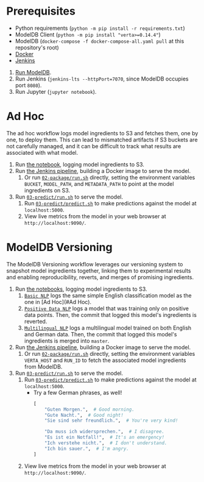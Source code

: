 # Prerequisites

- Python requirements (`python -m pip install -r requirements.txt`)
- ModelDB Client (`python -m pip install "verta>=0.14.4"`)
- ModelDB (`docker-compose -f docker-compose-all.yaml pull` at this repository's root)
- [Docker](https://docs.docker.com/get-docker/)
- [Jenkins](https://www.jenkins.io/download/)

1. [Run ModelDB](https://github.com/VertaAI/modeldb#up-and-running-in-5-minutes).
1. Run Jenkins (`jenkins-lts --httpPort=7070`, since ModelDB occupies port `8080`).
1. Run Jupyter (`jupyter notebook`).

# Ad Hoc
The ad hoc workflow logs model ingredients to S3 and fetches them, one by one, to deploy them. This can lead to mismatched artifacts if S3 buckets are not carefully managed, and it can be difficult to track what results are associated with what model.

1. Run [the notebook](https://github.com/VertaAI/modeldb/blob/master/demos/webinar-2020-5-6/01-ad_hoc/01-train/NLP%20training.ipynb), logging model ingredients to S3.
1. Run [the Jenkins pipeline](https://github.com/VertaAI/modeldb/blob/master/demos/webinar-2020-5-6/01-ad_hoc/02-package/s3-build.Jenkinsfile), building a Docker image to serve the model.
    1. Or run [`02-package/run.sh`](https://github.com/VertaAI/modeldb/blob/master/demos/webinar-2020-5-6/01-ad_hoc/02-package/run.sh) directly, setting the environment variables `BUCKET`, `MODEL_PATH`, and `METADATA_PATH` to point at the model ingredients on S3.
1. Run [`03-predict/run.sh`](https://github.com/VertaAI/modeldb/blob/master/demos/webinar-2020-5-6/01-ad_hoc/03-predict/run.sh) to serve the model.
    1. Run [`03-predict/predict.sh`](https://github.com/VertaAI/modeldb/blob/master/demos/webinar-2020-5-6/01-ad_hoc/03-predict/predict.sh) to make predictions against the model at `localhost:5000`.
    1. View live metrics from the model in your web browser at `http://localhost:9090/`.

# ModelDB Versioning
The ModelDB Versioning workflow leverages our versioning system to snapshot model ingredients together, linking them to experimental results and enabling reproducibility, reverts, and merges of promising ingredients.

1. Run [the notebooks](https://github.com/VertaAI/modeldb/tree/master/demos/webinar-2020-5-6/02-mdb_versioned/01-train), logging model ingredients to S3.
    1. [`Basic NLP`](https://github.com/VertaAI/modeldb/blob/master/demos/webinar-2020-5-6/02-mdb_versioned/01-train/01%20Basic%20NLP.ipynb) logs the same simple English classification model as the one in [Ad Hoc](#Ad Hoc).
    1. [`Positive Data NLP`](https://github.com/VertaAI/modeldb/blob/master/demos/webinar-2020-5-6/02-mdb_versioned/01-train/02%20Positive%20Data%20NLP.ipynb) logs a model that was training only on positive data points. Then, the commit that logged this model's ingredients is reverted.
    1. [`Multilingual NLP`](https://github.com/VertaAI/modeldb/blob/master/demos/webinar-2020-5-6/02-mdb_versioned/01-train/03%20Multilingual%20NLP.ipynb) logs a multilingual model trained on both English and German data. Then, the commit that logged this model's ingredients is merged into `master`.
1. Run [the Jenkins pipeline](https://github.com/VertaAI/modeldb/blob/master/demos/webinar-2020-5-6/02-mdb_versioned/02-package/mdb-build.Jenkinsfile), building a Docker image to serve the model.
    1. Or run [`02-package/run.sh`](https://github.com/VertaAI/modeldb/blob/master/demos/webinar-2020-5-6/02-mdb_versioned/02-package/run.sh) directly, setting the environment variables `VERTA_HOST` and `RUN_ID` to fetch the associated model ingredients from ModelDB.
1. Run [`03-predict/run.sh`](https://github.com/VertaAI/modeldb/blob/master/demos/webinar-2020-5-6/02-mdb_versioned/03-predict/run.sh) to serve the model.
    1. Run [`03-predict/predict.sh`](https://github.com/VertaAI/modeldb/blob/master/demos/webinar-2020-5-6/02-mdb_versioned/03-predict/predict.sh) to make predictions against the model at `localhost:5000`.
        - Try a few German phrases, as well!
          ```python
          [
              "Guten Morgen.",  # Good morning.
              "Gute Nacht.",  # Good night!
              "Sie sind sehr freundlich.",  # You're very kind!

              "Da muss ich widersprechen.",  # I disagree.
              "Es ist ein Notfall!",  # It's an emergency!
              "Ich verstehe nicht.",  # I don't understand.
              "Ich bin sauer.",  # I'm angry.
          ]
          ```
    1. View live metrics from the model in your web browser at `http://localhost:9090/`.
